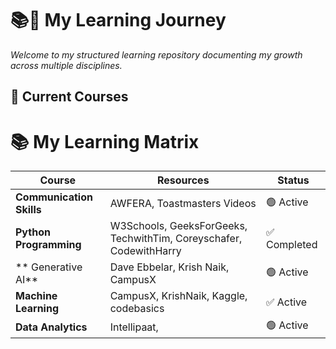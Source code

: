 # 📚🌱 My Learning Journey

*Welcome to my structured learning repository documenting my growth across multiple disciplines.*

## 📌 Current Courses
# 📚 My Learning Matrix

| Course               | Resources                         | Status       |
|----------------------|----------------------------------------|--------------|
| **Communication Skills** | AWFERA, Toastmasters Videos | 🟢 Active  |
| **Python Programming** | W3Schools, GeeksForGeeks, TechwithTim, Coreyschafer, CodewithHarry | ✅ Completed   |
| ** Generative AI** | Dave Ebbelar, Krish Naik, CampusX | 🟢 Active | 
| **Machine Learning**    | CampusX, KrishNaik, Kaggle, codebasics | ✅ Active  | 
| **Data Analytics**  | Intellipaat, | 🟢 Active   |
